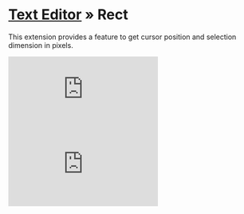 [Text Editor](https://github.com/taufik-nurrohman/text-editor) &raquo; Rect
===========================================================================

This extension provides a feature to get cursor position and selection dimension in pixels.

![index.js](https://img.shields.io/github/size/taufik-nurrohman/text-editor.rect/index.js?branch=main&color=%23f1e05a&label=index.js&labelColor=%231f2328&style=flat-square)
![index.min.js](https://img.shields.io/github/size/taufik-nurrohman/text-editor.rect/index.min.js?branch=main&color=%23f1e05a&label=index.min.js&labelColor=%231f2328&style=flat-square)